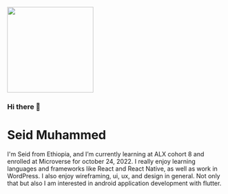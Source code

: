 <a><img src="https://user-images.githubusercontent.com/107338221/188919074-cd8a44e6-d276-4191-9dae-cb9bcd43e638.png" height=200 ></a>
### Hi there 👋

# Seid Muhammed
I'm Seid from Ethiopia, and I’m currently learning at ALX cohort 8 and enrolled at Microverse for october 24, 2022. I really enjoy learning languages and frameworks like React and React Native, as well as work in WordPress. I also enjoy wireframing, ui, ux, and design in general. Not only that but also I am interested in android application development with  flutter.

<!--
**AbuhaithemAlthry/AbuhaithemAlthry** is a ✨ _special_ ✨ repository because its `README.md` (this file) appears on your GitHub profile.

Here are some ideas to get you started:

- 🔭 I’m currently working on ...
- 🌱 I’m currently learning ...
- 👯 I’m looking to collaborate on ...
- 🤔 I’m looking for help with ...
- 💬 Ask me about ...
- 📫 How to reach me: ...
- 😄 Pronouns: ...
- ⚡ Fun fact: ...
-->
